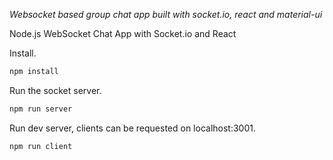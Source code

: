 *Websocket based group chat app built with socket.io, react and material-ui*

Node.js WebSocket Chat App with Socket.io and React </b></a>

Install.

``` bash
npm install
```

Run the socket server.

``` bash
npm run server
```

Run dev server, clients can be requested on localhost:3001.

``` bash
npm run client
```